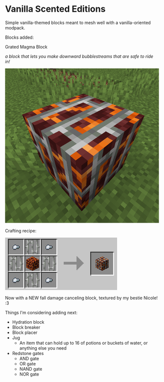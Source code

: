 # Vanilla Scented Editions

Simple vanilla-themed blocks meant to mesh well with a vanilla-oriented modpack.

Blocks added:

Grated Magma Block

_a block that lets you make downward bubblestreams that are safe to ride in!_


![](assets/900x900_grated_magma.png)

Crafting recipe:

![](assets/crafting_grated_magma.png)


Now with a NEW fall damage canceling block, textured by my bestie Nicole! :3

Things I'm considering adding next:

* Hydration block
* Block breaker
* Block placer
* Jug
  * An item that can hold up to 16 of potions or buckets of water, or anything else you need
* Redstone gates
  * AND gate
  * OR gate
  * NAND gate
  * NOR gate
